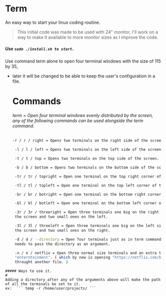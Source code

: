 # Term
An easy way to start your linux coding routine.

> This initial code was made to be used with 24" monitor,
I'll work on a way to make it available to more monitor sizes as I improve the code.


 ##### Use ``` sudo ./install.sh to start. ```

Use command term alone to open four terminal windows with the size of 115 by 35,
- later it will be changed to be able to keep the user's configuration in a file.


   # Commands
   ###### term = Open four terminal windows evenly distributed by the screen, any of the following commands can be used alongside the term command.
   ###
  ```bash
  -r / r / right = Opens two terminals on the right side of the screen.

   -l / l / left = Opens two terminals on the left side of the screen.

   -t / t / top = Opens two terminals on the top side of the screen.

   -b / b / bottom = Opens two terminals on the bottom side of the screen.

   -tr / tr / topright = Open one terminal on the top right corner of the screen.

   -tl / tl / topleft = Open one terminal on the top left corner of the screen.

   -br / br / botright = Open one terminal on the bottom right corner of the screen.

   -bl / bl / botleft = Open one terminal on the bottom left corner of the screen.

   -3r / 3r / threeright = Open three terminals one big on the right side of
   the screen and two small ones on the left.

   -3l / 3l / threeleft = Open three terminals one big on the left side of
   the screen and two small ones on the right.

   -d / d / --directory = Open four terminals just as in term command but also
   needs to pass the directory as an argument.

   -n / n / netflix = Open three normal size terminals and an extra tab for
   "enternteinment". ( which by now is opening "https://netflix.com/browse" but will also be configurable
   throught another file. )
```
##### Ways to use it.
#
Adding a directory after any of the arguments above will make the path of all the terminals be set to it.
ex:  ``` temp -r /home/user/projects/ ```

